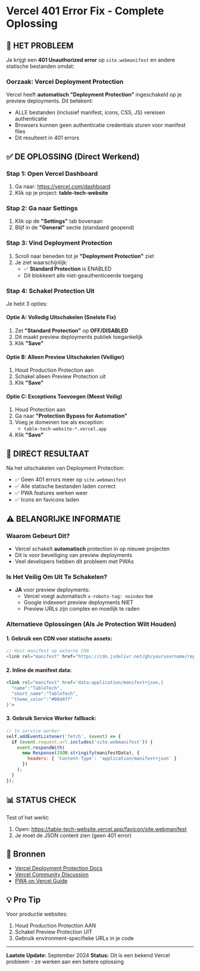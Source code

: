 # Vercel 401 Error Fix - Complete Oplossing

## 🔴 HET PROBLEEM

Je krijgt een **401 Unauthorized error** op `site.webmanifest` en andere statische bestanden omdat:

### Oorzaak: Vercel Deployment Protection
Vercel heeft **automatisch "Deployment Protection"** ingeschakeld op je preview deployments. Dit betekent:
- ALLE bestanden (inclusief manifest, icons, CSS, JS) vereisen authenticatie
- Browsers kunnen geen authenticatie credentials sturen voor manifest files
- Dit resulteert in 401 errors

## ✅ DE OPLOSSING (Direct Werkend)

### Stap 1: Open Vercel Dashboard
1. Ga naar: https://vercel.com/dashboard
2. Klik op je project: **table-tech-website**

### Stap 2: Ga naar Settings
1. Klik op de **"Settings"** tab bovenaan
2. Blijf in de **"General"** sectie (standaard geopend)

### Stap 3: Vind Deployment Protection
1. Scroll naar beneden tot je **"Deployment Protection"** ziet
2. Je ziet waarschijnlijk:
   - ✅ **Standard Protection** is ENABLED
   - Dit blokkeert alle niet-geauthenticeerde toegang

### Stap 4: Schakel Protection Uit
Je hebt 3 opties:

#### Optie A: Volledig Uitschakelen (Snelste Fix)
1. Zet **"Standard Protection"** op **OFF/DISABLED**
2. Dit maakt preview deployments publiek toegankelijk
3. Klik **"Save"**

#### Optie B: Alleen Preview Uitschakelen (Veiliger)
1. Houd Production Protection aan
2. Schakel alleen Preview Protection uit
3. Klik **"Save"**

#### Optie C: Exceptions Toevoegen (Meest Veilig)
1. Houd Protection aan
2. Ga naar **"Protection Bypass for Automation"**
3. Voeg je domeinen toe als exception:
   - `table-tech-website-*.vercel.app`
4. Klik **"Save"**

## 🎯 DIRECT RESULTAAT

Na het uitschakelen van Deployment Protection:
- ✅ Geen 401 errors meer op `site.webmanifest`
- ✅ Alle statische bestanden laden correct
- ✅ PWA features werken weer
- ✅ Icons en favicons laden

## ⚠️ BELANGRIJKE INFORMATIE

### Waarom Gebeurt Dit?
- Vercel schakelt **automatisch** protection in op nieuwe projecten
- Dit is voor beveiliging van preview deployments
- Veel developers hebben dit probleem met PWAs

### Is Het Veilig Om Uit Te Schakelen?
- **JA** voor preview deployments:
  - Vercel voegt automatisch `x-robots-tag: noindex` toe
  - Google indexeert preview deployments NIET
  - Preview URLs zijn complex en moeilijk te raden

### Alternatieve Oplossingen (Als Je Protection Wilt Houden)

#### 1. Gebruik een CDN voor statische assets:
```javascript
// Host manifest op externe CDN
<link rel="manifest" href="https://cdn.jsdelivr.net/gh/yourusername/repo/site.webmanifest">
```

#### 2. Inline de manifest data:
```html
<link rel="manifest" href='data:application/manifest+json,{
  "name":"TableTech",
  "short_name":"TableTech",
  "theme_color":"#00d4ff"
}'>
```

#### 3. Gebruik Service Worker fallback:
```javascript
// In service worker
self.addEventListener('fetch', (event) => {
  if (event.request.url.includes('site.webmanifest')) {
    event.respondWith(
      new Response(JSON.stringify(manifestData), {
        headers: { 'Content-Type': 'application/manifest+json' }
      })
    );
  }
});
```

## 📊 STATUS CHECK

Test of het werkt:
1. Open: https://table-tech-website.vercel.app/favicon/site.webmanifest
2. Je moet de JSON content zien (geen 401 error)

## 🔗 Bronnen

- [Vercel Deployment Protection Docs](https://vercel.com/docs/security/deployment-protection)
- [Vercel Community Discussion](https://github.com/vercel/vercel/discussions/5545)
- [PWA on Vercel Guide](https://vercel.com/guides/progressive-web-apps)

## 💡 Pro Tip

Voor productie websites:
1. Houd Production Protection AAN
2. Schakel Preview Protection UIT
3. Gebruik environment-specifieke URLs in je code

---

**Laatste Update:** September 2024
**Status:** Dit is een bekend Vercel probleem - ze werken aan een betere oplossing